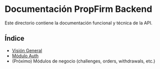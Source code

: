# Documentación PropFirm Backend

Este directorio contiene la documentación funcional y técnica de la API.

## Índice
- [Visión General](./overview.md)
- [Módulo Auth](./modules/auth.md)
- (Próximo) Módulos de negocio (challenges, orders, withdrawals, etc.)
